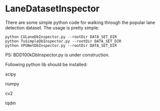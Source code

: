 # LaneDatasetInspector
There are some simple python code for walking through the popular lane detection dataset. The usage is pretty simple:

```
python CULaneDbInspector.py --rootDir DATA_SET_DIR
python TuSimpleDbInspector.py --rootDir DATA_SET_DIR 
python VPGNetDbInspector.py --rootDir DATA_SET_DIR
```

PS: BDD100kDbInspector.py is under construction.

Following python lib should be installed:

scipy

numpy

cv2

tqdm

